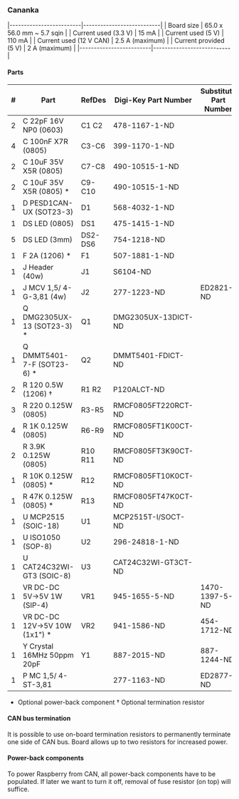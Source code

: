 ### Cananka ###

|-------------------------|---------------------------|
| Board size              | 65.0 x 56.0 mm ~ 5.7 sqin |
| Current used (3.3 V)    | 15 mA                     |
| Current used (5 V)      | 110 mA                    |
| Current used (12 V CAN) | 2.5 A (maximum)           |
| Current provided (5 V)  | 2 A (maximum)             |
|-------------------------|---------------------------|


#### Parts ####

|  # | Part                             | RefDes  | Digi-Key Part Number       | Substitute Part Number          |
|---:|----------------------------------|---------|----------------------------|---------------------------------|
|  2 | C 22pF 16V NP0 (0603)            | C1 C2   | 478-1167-1-ND              |                                 |
|  4 | C 100nF X7R (0805)               | C3-C6   | 399-1170-1-ND              |                                 |
|  2 | C 10uF 35V X5R (0805)            | C7-C8   | 490-10515-1-ND             |                                 |
|  2 | C 10uF 35V X5R (0805) *          | C9-C10  | 490-10515-1-ND             |                                 |
|  1 | D PESD1CAN-UX (SOT23-3)          | D1      | 568-4032-1-ND              |                                 |
|  1 | DS LED (0805)                    | DS1     | 475-1415-1-ND              |                                 |
|  5 | DS LED (3mm)                     | DS2-DS6 | 754-1218-ND                |                                 |
|  1 | F 2A (1206) *                    | F1      | 507-1881-1-ND              |                                 |
|  1 | J Header (40w)                   | J1      | S6104-ND                   |                                 |
|  1 | J MCV 1,5/ 4-G-3,81 (4w)         | J2      | 277-1223-ND                | ED2821-ND                       |
|  1 | Q DMG2305UX-13 (SOT23-3) *       | Q1      | DMG2305UX-13DICT-ND        |                                 |
|  1 | Q DMMT5401-7-F (SOT23-6) *       | Q2      | DMMT5401-FDICT-ND          |                                 |
|  2 | R 120 0.5W (1206) †              | R1 R2   | P120ALCT-ND                |                                 |
|  3 | R 220 0.125W (0805)              | R3-R5   | RMCF0805FT220RCT-ND        |                                 |
|  4 | R 1K 0.125W (0805)               | R6-R9   | RMCF0805FT1K00CT-ND        |                                 |
|  2 | R 3.9K 0.125W (0805)             | R10 R11 | RMCF0805FT3K90CT-ND        |                                 |
|  1 | R 10K 0.125W (0805) *            | R12     | RMCF0805FT10K0CT-ND        |                                 |
|  1 | R 47K 0.125W (0805) *            | R13     | RMCF0805FT47K0CT-ND        |                                 |
|  1 | U MCP2515 (SOIC-18)              | U1      | MCP2515T-I/SOCT-ND         |                                 |
|  1 | U ISO1050 (SOP-8)                | U2      | 296-24818-1-ND             |                                 |
|  1 | U CAT24C32WI-GT3 (SOIC-8)        | U3      | CAT24C32WI-GT3CT-ND        |                                 |
|  1 | VR DC-DC 5V->5V 1W (SIP-4)       | VR1     | 945-1655-5-ND              | 1470-1397-5-ND                  |
|  1 | VR DC-DC 12V->5V 10W (1x1") *    | VR2     | 941-1586-ND                | 454-1712-ND                     |
|  1 | Y Crystal 16MHz 50ppm 20pF       | Y1      | 887-2015-ND                | 887-1244-ND                     |
|  1 | P MC 1,5/ 4-ST-3,81              |         | 277-1163-ND                | ED2877-ND                       |

* Optional power-back component
† Optional termination resistor


#### CAN bus termination ####

It is possible to use on-board termination resistors to permanently terminate
one side of CAN bus. Board allows up to two resistors for increased power.


#### Power-back components ####

To power Raspberry from CAN, all power-back components have to be populated. If
later we want to turn it off, removal of fuse resistor (on top) will suffice.
